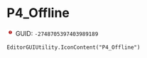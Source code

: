 # P4_Offline
![](/img/P4_Offline.png)
GUID: `-2748705397403989189`
```
EditorGUIUtility.IconContent("P4_Offline")
```

